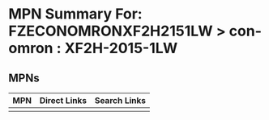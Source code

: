 



# MPN Summary For: FZECONOMRONXF2H2151LW > con-omron : XF2H-2015-1LW

## MPNs
  

|MPN|Direct Links|Search Links|
| :--- | :--- | :--- |
||||
